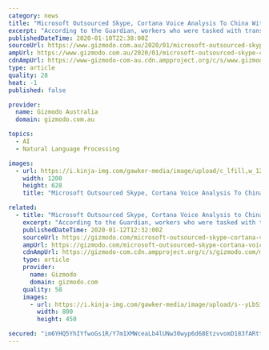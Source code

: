 ```yaml
---
category: news
title: "Microsoft Outsourced Skype, Cortana Voice Analysis To China With Virtually No Security In Place: Report"
excerpt: "According to the Guardian, workers who were tasked with transcribing and vetting these clips in order to improve Microsoft’s voice-recognition technology were given no cybersecurity support to keep the recordings from theft or seizure by governments. A contractor on the project, who was based out of Beijing, told the paper that new hires ..."
publishedDateTime: 2020-01-10T22:38:00Z
sourceUrl: https://www.gizmodo.com.au/2020/01/microsoft-outsourced-skype-cortana-voice-analysis-to-china-with-virtually-no-security-in-place-report/
ampUrl: https://www.gizmodo.com.au/2020/01/microsoft-outsourced-skype-cortana-voice-analysis-to-china-with-virtually-no-security-in-place-report/amp
cdnAmpUrl: https://www-gizmodo-com-au.cdn.ampproject.org/c/s/www.gizmodo.com.au/2020/01/microsoft-outsourced-skype-cortana-voice-analysis-to-china-with-virtually-no-security-in-place-report/amp
type: article
quality: 28
heat: -1
published: false

provider:
  name: Gizmodo Australia
  domain: gizmodo.com.au

topics:
  - AI
  - Natural Language Processing

images:
  - url: https://i.kinja-img.com/gawker-media/image/upload/c_lfill,w_1200,h_628,q_90/rnlvvsunsjuyaznjm5th.jpg
    width: 1200
    height: 628
    title: "Microsoft Outsourced Skype, Cortana Voice Analysis To China With Virtually No Security In Place: Report"

related:
  - title: "Microsoft Outsourced Skype, Cortana Voice Analysis to China With Virtually No Security in Place: Report"
    excerpt: "According to the Guardian, workers who were tasked with transcribing and vetting these clips in order to improve Microsoft’s voice-recognition technology were given no cybersecurity support to keep the recordings from theft or seizure by governments. A contractor on the project, who was based out of Beijing, told the paper that new hires ..."
    publishedDateTime: 2020-01-12T12:32:00Z
    sourceUrl: https://gizmodo.com/microsoft-outsourced-skype-cortana-voice-analysis-to-c-1840935163
    ampUrl: https://gizmodo.com/microsoft-outsourced-skype-cortana-voice-analysis-to-c-1840935163/amp
    cdnAmpUrl: https://gizmodo-com.cdn.ampproject.org/c/s/gizmodo.com/microsoft-outsourced-skype-cortana-voice-analysis-to-c-1840935163/amp
    type: article
    provider:
      name: Gizmodo
      domain: gizmodo.com
    quality: 58
    images:
      - url: https://i.kinja-img.com/gawker-media/image/upload/s--yLbSiilu--/c_scale,f_auto,fl_progressive,q_80,w_800/rnlvvsunsjuyaznjm5th.jpg
        width: 800
        height: 450

secured: "im6YHQ5YhIYfwoGs1R/Y7m1XMWceaLb4lUNw30wyp6d68EtzvvomD183fARttICjro2fhrMGmTwCbdKP4tghxmLcSnHbeMptXoiGy5Roy4l0/qjN+fpStNpBh54eau4UBVCv6iTXVj9pKI+UkbeITijM9Bwi17od3hjEO1IZV53cM1BbrCb9ftrz0EjPkqiMGafsuPcVIWeP8OdF9c13knwZ/cC6OOIesssjKXHRNLMDll+VJyAk+Q/uedBaR5ehztPURj97xuZaxsbGe1tsAPbo1SEO6X6BLUk0y096dQ7h7FtpqbqPWiDNpXI0anwT3nt0KecdDLjl2/TYozza5kENoG1J+YtzXzHjUfx1gwZJWyWktScB4gtDLrkuLPJmvUR/VPNDDj4HlgOvctdG2mJirKj7nPWQiL4OnGN/AULP/7hDBIF/3dEW8tT2ict0t2o4S16CAzGXIqor/UT1ew==;pSwex0GMnS9a91Kmvh4xHg=="
---
```


